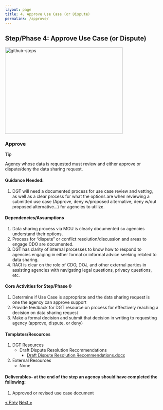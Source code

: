 ```yaml
---
layout: page
title: 4. Approve Use Case (or Dispute)
permalink: /approve/
---
```

## Step/Phase 4: Approve Use Case (or Dispute)
<img width="386" height="284" alt="github-steps" src="https://github.com/user-attachments/assets/c5a65f40-62e4-456b-897f-510ca7b36936" />

### Approve
> [!TIP]
> Agency whose data is requested must review and either approve or dispute/deny the data sharing request.
> 
#### Guidance Needed:  

1. DGT will need a documented process for use case review and vetting, as well as a clear process for what the options are when reviewing a submitted use case (Approve, deny w/proposed alternative, deny w/out proposed alternative…) for agencies to utilize.

#### Dependencies/Assumptions
1. Data sharing process via MOU is clearly documented so agencies understand their options.
2. Process for “dispute” or conflict resolution/discussion and areas to engage CDO are documented.
3. DGT has clarity of internal processes to know how to respond to agencies engaging in either formal or informal advice seeking related to data sharing.
4. RACI is clear on the role of CDO, DOJ, and other external parties in assisting agencies with navigating legal questions, privacy questions, etc.

#### Core Activities for Step/Phase 0
1. Determine if Use Case is appropriate and the data sharing request is one the agency can approve support
2. Provide feedback for DGT resource on process for effectively reaching a decision on data sharing request
3. Make a formal decision and submit that decision in writing to requesting agency (approve, dispute, or deny)

#### Templates/Resources
1. DGT Resources
     - Draft Dispute Resolution Recommendations
          -  [Draft Dispute Resolution Recommendations.docx](https://github.com/user-attachments/files/22051133/Draft.Dispute.Resolution.Recommendations.docx)
2. External Resources
     - None 

#### Deliverables- at the end of the step an agency should have completed the following:
1. Approved or revised use case document

<!-- Pagination -->
<div class="pagination">
  <a class="pagination-item older" href="{{ site.baseurl }}/define">&laquo; Prev</a>
  <a class="pagination-item newer" href="{{ site.baseurl }}/implement">Next &raquo;</a>
</div>

